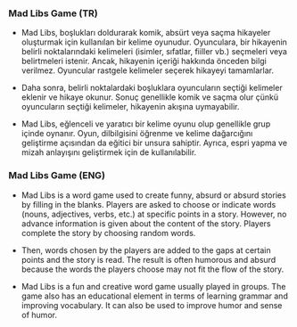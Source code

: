 ### Mad Libs Game (TR)
* Mad Libs, boşlukları doldurarak komik, absürt veya saçma hikayeler oluşturmak için kullanılan bir kelime oyunudur. Oyunculara, bir hikayenin belirli noktalarındaki kelimeleri (isimler, sıfatlar, fiiller vb.) seçmeleri veya belirtmeleri istenir. Ancak, hikayenin içeriği hakkında önceden bilgi verilmez. Oyuncular rastgele kelimeler seçerek hikayeyi tamamlarlar.

* Daha sonra, belirli noktalardaki boşluklara oyuncuların seçtiği kelimeler eklenir ve hikaye okunur. Sonuç genellikle komik ve saçma olur çünkü oyuncuların seçtiği kelimeler, hikayenin akışına uymayabilir.

* Mad Libs, eğlenceli ve yaratıcı bir kelime oyunu olup genellikle grup içinde oynanır. Oyun, dilbilgisini öğrenme ve kelime dağarcığını geliştirme açısından da eğitici bir unsura sahiptir. Ayrıca, espri yapma ve mizah anlayışını geliştirmek için de kullanılabilir.

### Mad Libs Game (ENG)
* Mad Libs is a word game used to create funny, absurd or absurd stories by filling in the blanks. Players are asked to choose or indicate words (nouns, adjectives, verbs, etc.) at specific points in a story. However, no advance information is given about the content of the story. Players complete the story by choosing random words.

* Then, words chosen by the players are added to the gaps at certain points and the story is read. The result is often humorous and absurd because the words the players choose may not fit the flow of the story.

* Mad Libs is a fun and creative word game usually played in groups. The game also has an educational element in terms of learning grammar and improving vocabulary. It can also be used to improve humor and sense of humor.